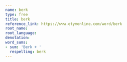 ```yaml
---
name: berk
type: free
title: berk
reference_link: https://www.etymonline.com/word/berk
root_name: 
root_language: 
denotation: 
word_sums:
- sum: 'Berk + '
  respelling: berk
---
```

